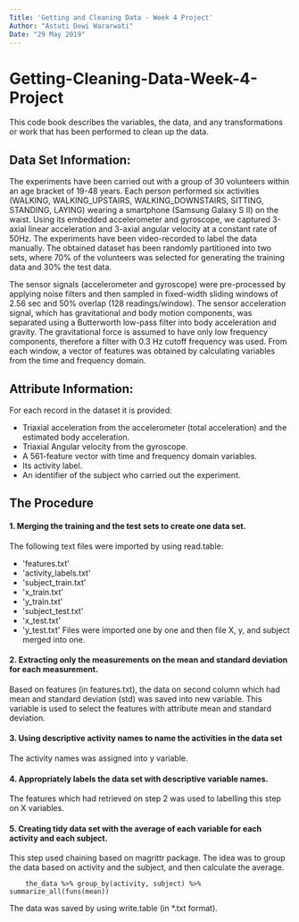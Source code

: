 ```yaml
---
Title: 'Getting and Cleaning Data - Week 4 Project'
Author: "Astuti Dewi Wararwati"
Date: "29 May 2019"
---
```


# Getting-Cleaning-Data-Week-4-Project

This code book describes the variables, the data, and any transformations or work that has been performed to clean up the data.

## Data Set Information:

The experiments have been carried out with a group of 30 volunteers within an age bracket of 19-48 years. Each person performed six activities (WALKING, WALKING_UPSTAIRS, WALKING_DOWNSTAIRS, SITTING, STANDING, LAYING) wearing a smartphone (Samsung Galaxy S II) on the waist. Using its embedded accelerometer and gyroscope, we captured 3-axial linear acceleration and 3-axial angular velocity at a constant rate of 50Hz. The experiments have been video-recorded to label the data manually. The obtained dataset has been randomly partitioned into two sets, where 70% of the volunteers was selected for generating the training data and 30% the test data. 

The sensor signals (accelerometer and gyroscope) were pre-processed by applying noise filters and then sampled in fixed-width sliding windows of 2.56 sec and 50% overlap (128 readings/window). The sensor acceleration signal, which has gravitational and body motion components, was separated using a Butterworth low-pass filter into body acceleration and gravity. The gravitational force is assumed to have only low frequency components, therefore a filter with 0.3 Hz cutoff frequency was used. From each window, a vector of features was obtained by calculating variables from the time and frequency domain.

## Attribute Information:
For each record in the dataset it is provided: 
- Triaxial acceleration from the accelerometer (total acceleration) and the estimated body acceleration. 
- Triaxial Angular velocity from the gyroscope. 
- A 561-feature vector with time and frequency domain variables. 
- Its activity label. 
- An identifier of the subject who carried out the experiment.

## The Procedure
#### 1. Merging the training and the test sets to create one data set.
The following text files were imported by using read.table:
- 'features.txt'
- 'activity_labels.txt'
- 'subject_train.txt'
- 'x_train.txt'
- 'y_train.txt'
- 'subject_test.txt'
- 'x_test.txt'
- 'y_test.txt'
Files were imported one by one and then file X, y, and subject merged into one.

#### 2. Extracting only the measurements on the mean and standard deviation for each measurement.
Based on features (in features.txt), the data on second column which had mean and standard deviation (std) was saved into new variable. This variable is used to select the features with attribute mean and standard deviation.

#### 3. Using descriptive activity names to name the activities in the data set
The activity names was assigned into y variable.

#### 4. Appropriately labels the data set with descriptive variable names.
The features which had retrieved on step 2 was used to labelling this step on X variables.

#### 5. Creating tidy data set with the average of each variable for each activity and each subject.
This step used chaining based on magrittr package. The idea was to group the data based on activity and the subject, and then calculate the average.
```
    the_data %>% group_by(activity, subject) %>% summarize_all(funs(mean)) 
```
The data was saved by using write.table (in *.txt format). 
